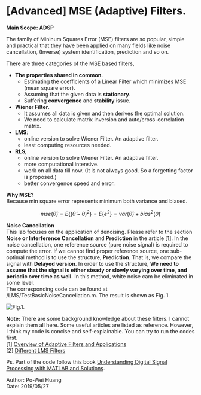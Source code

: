 
# [Advanced] MSE (Adaptive) Filters.

**Main Scope: ADSP**    

The family of Mininum Squares Error (MSE) filters are so popular, simple and practical that they have been applied on many fields like noise cancellation, (Inverse) system identification, prediction and so on.   
  
  There are three categories of the MSE based filters,
  - **The properties shared in common.**
	- Estimating the coefficients of a Linear Filter which minimizes MSE (mean square error).
	- Assuming that the given data is **stationary**.
	- Suffering **convergence** and **stability** issue.
  - **Wiener Filter**. 
	  - It assumes all data is given and then derives the optimal solution.
	  - We need to calculate matrix inversion and auto/cross-correlation matrix.
  - **LMS**:
	  - online version to solve Wiener Filter. An adaptive filter.
	  - least computing resources needed.
  - **RLS**, 
	  - online version to solve Wiener Filter. An adaptive filter.
	  - more computational intensive.
	  - work on all data till now. (It is not always good. So a forgetting factor is proposed.)
	  - better convergence speed and error.


**Why MSE?**  
Because min square error represents minimum both variance and biased. 
```math
mse(\hat{\theta}) = E\left \{ (\hat{\theta}-\theta)^2  \right \} = E\left \{ e^2 \right \} = var(\hat{\theta})+bias^2(\hat{\theta})
````

**Noise Cancellation**  
This lab focuses on the application of denoising. Please refer to the section **Noise or Interference Cancellation** and **Prediction** in the article [1]. In the noise cancellation, one reference source (pure noise signal) is required to compute the error. If we cannot find proper reference source, one sub-optimal method is to use the structure, **Prediction**. That is, we compare the signal with **Delayed version**. In order to use the structure, **We need to assume that the signal is either steady or slowly varying over time, and periodic over time as well.** In this method, white noise cam be eliminated in some level.  
The corresponding code can be found at /LMS/TestBasicNoiseCancellation.m.  The result is shown as Fig. 1.  
  
![Fig.1](./1.PNG).  
  
**Note:** There are some background knowledge about these filters. I cannot explain them all here. Some useful articles are listed as reference. However, I think my code is concise and self-explainable.  You can try to run the codes first.  
[1] [Overview of Adaptive Filters and Applications](https://www.mathworks.com/help/dsp/ug/overview-of-adaptive-filters-and-applications.html)  
[2] [Different LMS Filters](https://www.mathworks.com/help/dsp/ug/lms-adaptive-filters.html#brdo1gr)  
  
Ps. Part of the code follow this book [Understanding Digital Signal Processing with MATLAB and Solutions](https://www.mathworks.com/academia/books/understanding-digital-signal-processing-with-matlab-and-solutions-poularikas.html).  
  
Author: Po-Wei Huang  
Date: 2019/05/27  
